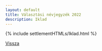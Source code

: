 ```yaml
---
layout: default
title: Választási névjegyzék 2022
description: Iklad
---
```


{% include settlementHTMLs/Iklad.html %}

[Vissza](../)